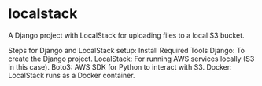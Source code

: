 # localstack
A Django project with LocalStack for uploading files to a local S3 bucket.

Steps for Django and LocalStack setup:
Install Required Tools
Django: To create the Django project.
LocalStack: For running AWS services locally (S3 in this case).
Boto3: AWS SDK for Python to interact with S3.
Docker: LocalStack runs as a Docker container.

